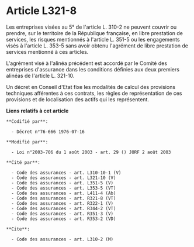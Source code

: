 # Article L321-8

Les entreprises visées au 5° de l'article L. 310-2 ne peuvent couvrir ou prendre, sur le territoire de la République
française, en libre prestation de services, les risques mentionnés à l'article L. 351-5 ou les engagements visés à l'article
L. 353-5 sans avoir obtenu l'agrément de libre prestation de services mentionné à ces articles.

L'agrément visé à l'alinéa précédent est accordé par le Comité des entreprises d'assurance dans les conditions définies aux
deux premiers alinéas de l'article L. 321-10.

Un décret en Conseil d'Etat fixe les modalités de calcul des provisions techniques afférentes à ces contrats, les règles de
représentation de ces provisions et de localisation des actifs qui les représentent.

**Liens relatifs à cet article**

	**Codifié par**:

	  - Décret n°76-666 1976-07-16

	**Modifié par**:

	  - Loi n°2003-706 du 1 août 2003 - art. 29 () JORF 2 août 2003

	**Cité par**:

	  - Code des assurances - art. L310-10-1 (V)
	  - Code des assurances - art. L321-10 (V)
	  - Code des assurances - art. L351-5 (V)
	  - Code des assurances - art. L353-5 (VT)
	  - Code des assurances - art. L411-4 (Ab)
	  - Code des assurances - art. R321-8 (VT)
	  - Code des assurances - art. R322-1 (V)
	  - Code des assurances - art. R344-2 (VT)
	  - Code des assurances - art. R351-3 (V)
	  - Code des assurances - art. R353-2 (VD)

	**Cite**:

	  - Code des assurances - art. L310-2 (M)
